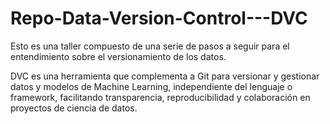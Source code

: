 # Repo-Data-Version-Control---DVC

Esto es una taller compuesto de una serie de pasos a seguir para el entendimiento sobre el versionamiento de los datos. 

DVC es una herramienta que complementa a Git para versionar y gestionar datos y modelos de Machine Learning, independiente del lenguaje o framework, facilitando transparencia, reproducibilidad y colaboración en proyectos de ciencia de datos.
